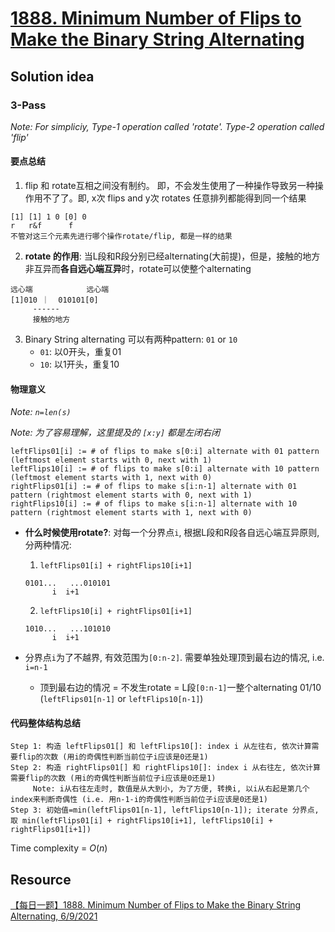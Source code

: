 # [1888. Minimum Number of Flips to Make the Binary String Alternating](https://leetcode.com/problems/minimum-number-of-flips-to-make-the-binary-string-alternating/description/)

## Solution idea
### 3-Pass

*Note: For simpliciy, Type-1 operation called 'rotate'. Type-2 operation called 'flip'*

#### 要点总结
1. flip 和 rotate互相之间没有制约。 即，不会发生使用了一种操作导致另一种操作用不了了。即, x次 flips and y次 rotates 任意排列都能得到同一个结果
```
[1] [1] 1 0 [0] 0
r   r&f      f
不管对这三个元素先进行哪个操作rotate/flip, 都是一样的结果
```
2. **rotate 的作用**: 当L段和R段分别已经alternating(大前提)，但是，接触的地方非互异而**各自远心端互异**时，rotate可以使整个alternating
```
远心端            远心端
[1]010 ｜  010101[0]
     ------
     接触的地方
```
3. Binary String alternating 可以有两种pattern: `01` or `10`
     * `01`: 以0开头，重复01
     * `10`: 以1开头，重复10



#### 物理意义
*Note: `n=len(s)`*

*Note: 为了容易理解，这里提及的 `[x:y]` 都是左闭右闭*

```
leftFlips01[i] := # of flips to make s[0:i] alternate with 01 pattern (leftmost element starts with 0, next with 1)
leftFlips10[i] := # of flips to make s[0:i] alternate with 10 pattern (leftmost element starts with 1, next with 0)
rightFlips01[i] := # of flips to make s[i:n-1] alternate with 01 pattern (rightmost element starts with 0, next with 1)
rightFlips10[i] := # of flips to make s[i:n-1] alternate with 10 pattern (rightmost element starts with 1, next with 0)
```

* **什么时候使用rotate?**: 对每一个分界点`i`, 根据L段和R段各自远心端互异原则, 分两种情况:
     1. `leftFlips01[i] + rightFlips10[i+1]`
     ```
     0101...   ...010101
           i  i+1
     ```
     2. `leftFlips10[i] + rightFlips01[i+1]`
     ```
     1010...   ...101010
           i  i+1
     ```

* 分界点`i`为了不越界, 有效范围为`[0:n-2]`. 需要单独处理顶到最右边的情况, i.e. `i=n-1`
     * 顶到最右边的情况 = 不发生rotate = L段`[0:n-1]`一整个alternating 01/10 (`leftFlips01[n-1]` or `leftFlips10[n-1]`)

#### 代码整体结构总结
```
Step 1: 构造 leftFlips01[] 和 leftFlips10[]: index i 从左往右, 依次计算需要flip的次数 (用i的奇偶性判断当前位子i应该是0还是1)
Step 2: 构造 rightFlips01[] 和 rightFlips10[]: index i 从右往左, 依次计算需要flip的次数 (用i的奇偶性判断当前位子i应该是0还是1)
     Note: i从右往左走时, 数值是从大到小, 为了方便, 转换i, 以i从右起是第几个index来判断奇偶性 (i.e. 用n-1-i的奇偶性判断当前位子i应该是0还是1)
Step 3: 初始值=min(leftFlips01[n-1], leftFlips10[n-1]); iterate 分界点, 取 min(leftFlips01[i] + rightFlips10[i+1], leftFlips10[i] + rightFlips01[i+1])
```

Time complexity = $O(n)$

## Resource
[【每日一题】1888. Minimum Number of Flips to Make the Binary String Alternating, 6/9/2021](https://www.youtube.com/watch?v=shqRII8gvCo&ab_channel=HuifengGuan)